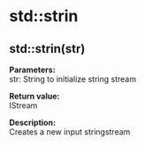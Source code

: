 # std::strin

## std::strin(str)
**Parameters:**  
str: String to initialize string stream

**Return value:**  
IStream

**Description:**  
Creates a new input stringstream